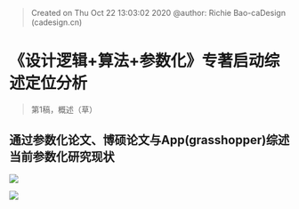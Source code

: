 


> Created on Thu Oct 22 13:03:02 2020 @author: Richie Bao-caDesign (cadesign.cn)
# 《设计逻辑+算法+参数化》专著启动综述定位分析
> 第1稿，概述（草）
## 通过参数化论文、博硕论文与App(grasshopper)综述当前参数化研究现状


![](https://github.com/richieBao/python-urbanPlanning/blob/master/images/parametrization_01.jpg)


![](https://github.com/richieBao/python-urbanPlanning/blob/master/images/parametrization_02.jpg)
<!--stackedit_data:
eyJoaXN0b3J5IjpbMTkxNTU4MDEwOCwxNzg5Mjk0NjksLTE2NT
YzMTk2NzMsMTQ2MjkwNjI3Niw3MzA5OTgxMTZdfQ==
-->